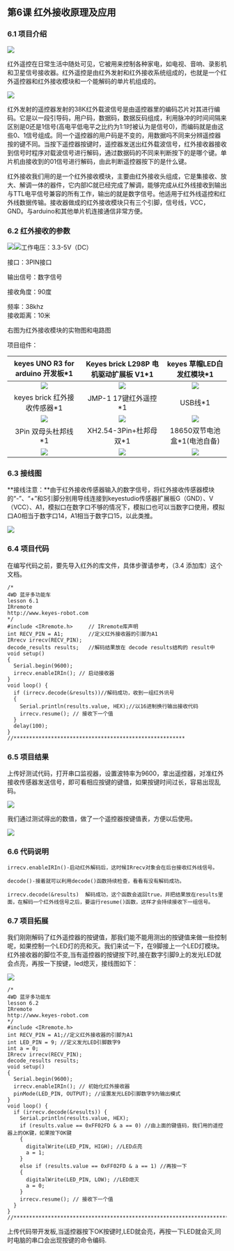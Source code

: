 

## 第6课 红外接收原理及应用 

### 6.1 项目介绍

![](../../media/817764a6b04fc6fff7ceb939f94224d5.jpeg)

红外遥控在日常生活中随处可见，它被用来控制各种家电，如电视、音响、录影机和卫星信号接收器。红外遥控是由红外发射和红外接收系统组成的，也就是一个红外遥控器和红外接收模块和一个能解码的单片机组成的。 

![](../../media/05e43825a247a1d90a5d6d8509a6d14f.png)

红外发射的遥控器发射的38K红外载波信号是由遥控器里的编码芯片对其进行编码。它是以一段引导码，用户码，数据码，数据反码组成，利用脉冲的时间间隔来区别是0还是1信号(高电平低电平之比约为1:1时被认为是信号0)，而编码就是由这些0、1信号组成。同一个遥控器的用户码是不变的，用数据吗不同来分辨遥控器按的键不同。当按下遥控器按键时，遥控器发送出红外载波信号，红外接收器接收到信号时程序对载波信号进行解码，通过数据码的不同来判断按下的是哪个键。单片机由接收到的01信号进行解码，由此判断遥控器按下的是什么键。

红外接收我们用的是一个红外接收模块，主要由红外接收头组成，它是集接收、放大、解调一体的器件，它内部IC就已经完成了解调，能够完成从红外线接收到输出与TTL电平信号兼容的所有工作，输出的就是数字信号。他适用于红外线遥控和红外线数据传输。接收器做成的红外接收模块只有三个引脚，信号线，VCC，GND。与arduino和其他单片机连接通信非常方便。

### 6.2 红外接收的参数

![](../../media/9dcb924eb37101aa05b6f21d317fbc3b.png)![](../../media/17b787d350e8882a03f0c31eeee3c9f2.png)工作电压：3.3-5V（DC）

接口：3PIN接口

输出信号：数字信号

接收角度：90度

频率：38khz  
接收距离：10米

右图为红外接收模块的实物图和电路图

项目组件：

|        keyes UNO R3 for arduino 开发板*1        |      Keyes brick L298P 电机驱动扩展板 V1*1      |            keyes 草帽LED白发红模块*1            |
| :---------------------------------------------: | :---------------------------------------------: | :---------------------------------------------: |
| ![](../../media/67417bd98f12bffd0352f76063e5abbd.png) | ![](../../media/3dca1bdd1d1420c1d12b16cbf52fee00.png) | ![](../../media/31fb938502d3d519813c391569d6a3f3.png) |
|          keyes brick 红外接收传感器*1           |              JMP-1 17键红外遥控*1               |                     USB线*1                     |
| ![](../../media/a6b01539a553d69acfd8b9c5a5e1d500.png) | ![](../../media/2a93c4291fa6f2a2c8d2cf50babbcc55.png) | ![](../../media/b54b3d7da383ff2147f8a15a658d6102.jpg) |
|               3Pin 双母头杜邦线*1               |             XH2.54-3Pin+杜邦母双*1              |           18650双节电池盒*1(电池自备)           |
| ![](../../media/a86a5db2b0af8b35a94356bc47796b03.jpg) | ![](../../media/c704647f0d48171a099121537d437794.png) | ![](../../media/c5bf59a8e5cdded95c02334369ab6fdd.png) |

### 6.3 接线图

**接线注意：**由于红外接收传感器输入的数字信号，将红外接收传感器模块的“-”、“+”和S引脚分别用导线连接到keyestudio传感器扩展板G（GND）、V（VCC）、A1，模拟口在数字口不够的情况下，模拟口也可以当数字口使用，模拟口A0相当于数字口14，A1相当于数字口15，以此类推。

![](../../media/463e4394ec9e12cd1ae22d69007843ce.png)

### 6.4 项目代码

在编写代码之前，要先导入红外的库文件，具体步骤请参考，（3.4 添加库）这个文档。


```
/*
4WD 蓝牙多功能车  
lesson 6.1
IRremote
http://www.keyes-robot.com
*/
#include <IRremote.h>     // IRremote库声明  
int RECV_PIN = A1;        //定义红外接收器的引脚为A1
IRrecv irrecv(RECV_PIN);
decode_results results;   //解码结果放在 decode results结构的 result中
void setup()
{
  Serial.begin(9600);
  irrecv.enableIRIn(); // 启动接收器
}
void loop() {
  if (irrecv.decode(&results))//解码成功，收到一组红外讯号
  {
    Serial.println(results.value, HEX);//以16进制换行输出接收代码
    irrecv.resume(); // 接收下一个值
  }
  delay(100);
}
//*******************************************************
```

### 6.5 项目结果

上传好测试代码，打开串口监视器，设置波特率为9600，拿出遥控器，对准红外接收传感器发送信号，即可看相应按键的键值，如果按键时间过长，容易出现乱码。

![](../../media/56ad2d8c8eb870420d507cd5d70efc4f.png)

我们通过测试得出的数值，做了一个遥控器按键值表，方便以后使用。

![](../../media/e7946515345fdf65e1b3d58893f9a207.png)

### 6.6 代码说明

```
irrecv.enableIRIn()-启动红外解码后，这时候IRrecv对象会在后台接收红外线信号。

decode()-接着就可以利用decode()函数持续检查，看看有没有解码成功。

irrecv.decode(&results)  解码成功，这个函数会返回true，并把结果放在results里面，在解码一个红外线信号之后，要运行resume()函数，这样才会持续接收下一组信号。

```

### 6.7 项目拓展

我们刚刚解码了红外遥控器的按键值，那我们能不能用测出的按键值来做一些控制呢，如果控制一个LED灯的亮和灭。我们来试一下，在9脚接上一个LED灯模块。红外接收器的脚位不变,当有遥控器的按键按下时,接在数字引脚9上的发光LED就会点亮，再按一下按键，led熄灭，接线图如下：

![](../../media/82ed4865d569b677e3185e25e76d39ca.png)


```
/*
4WD 蓝牙多功能车  
lesson 6.2
IRremote
http://www.keyes-robot.com
*/
#include <IRremote.h>
int RECV_PIN = A1;//定义红外接收器的引脚为A1
int LED_PIN = 9; //定义发光LED引脚数字9
int a = 0;
IRrecv irrecv(RECV_PIN);
decode_results results;
void setup()
{
  Serial.begin(9600);
  irrecv.enableIRIn(); // 初始化红外接收器
  pinMode(LED_PIN, OUTPUT); //设置发光LED引脚数字9为输出模式
}
void loop() {
  if (irrecv.decode(&results)) {
    Serial.println(results.value, HEX);
    if (results.value == 0xFF02FD & a == 0) //由上面的键值码，我们用的遥控器上的OK键，如果按下OK键
    {
      digitalWrite(LED_PIN, HIGH); //LED点亮
      a = 1;
    }
    else if (results.value == 0xFF02FD & a == 1) //再按一下
    {
      digitalWrite(LED_PIN, LOW); //LED熄灭
      a = 0;
    }
    irrecv.resume(); // 接收下一个值
  }
}
//**********************************************************************************
```

上传代码带开发板,当遥控器按下OK按键时,LED就会亮，再按一下LED就会灭,同时电脑的串口会出现按键的命令编码.